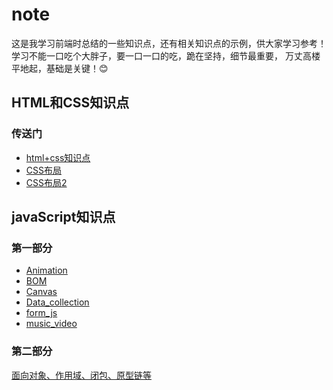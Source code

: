 # note
这是我学习前端时总结的一些知识点，还有相关知识点的示例，供大家学习参考！学习不能一口吃个大胖子，要一口一口的吃，跪在坚持，细节最重要，
万丈高楼平地起，基础是关键！😊
## HTML和CSS知识点
### 传送门
* [html+css知识点](HTML和CSS知识点/html+css基础.md)
* [CSS布局](HTML和CSS知识点/CSS布局.md)
* [CSS布局2](HTML和CSS知识点/CSS布局2.md)
## javaScript知识点
### 第一部分
* [Animation](JavaScript/Animation.md)
* [BOM](JavaScript/BOM.md)
* [Canvas](JavaScript/Canvas.md)
* [Data_collection](JavaScript/Data_collection.md)
* [form_js](JavaScript/form_js.md)
* [music_video](JavaScript/music_video.md)
### 第二部分
[面向对象、作用域、闭包、原型链等](/JavaScript2/Object.md)
